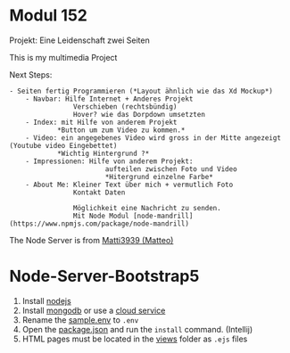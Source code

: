 # Modul 152

Projekt: Eine Leidenschaft zwei Seiten

This is my multimedia Project

Next Steps:

	- Seiten fertig Programmieren (*Layout ähnlich wie das Xd Mockup*)
		- Navbar: Hilfe Internet + Anderes Projekt
					Verschieben (rechtsbündig)
					Hover? wie das Dorpdown umsetzten
		- Index: mit Hilfe von anderem Projekt
				*Button um zum Video zu kommen.*
		- Video: ein angegebenes Video wird gross in der Mitte angezeigt (Youtube video Eingebettet)
				*Wichtig Hintergrund ?*
		- Impressionen: Hilfe von anderem Projekt:
							aufteilen zwischen Foto und Video
							*Hitergrund einzelne Farbe*
		- About Me: Kleiner Text über mich + vermutlich Foto
					Kontakt Daten
					
					Möglichkeit eine Nachricht zu senden.
					Mit Node Modul [node-mandrill](https://www.npmjs.com/package/node-mandrill)
					
The Node Server is from [Matti3939 (Matteo)](https://github.com/Matti3939/Node-Server-Bootstrap5)

# Node-Server-Bootstrap5

1. Install [nodejs](https://nodejs.org/en/download/)
2. Install [mongodb](https://www.mongodb.com/try/download/compass) or use a [cloud service](https://www.mongodb.com/1)
3. Rename the [sample.env](.env) to `.env`
4. Open the [package.json](package.json) and run the `install` command. (Intellij)
5. HTML pages must be located in the [views](/views) folder as `.ejs` files

